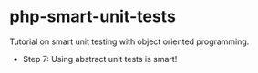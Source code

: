 php-smart-unit-tests
====================

Tutorial on smart unit testing with object oriented programming.

* Step 7: Using abstract unit tests is smart!
